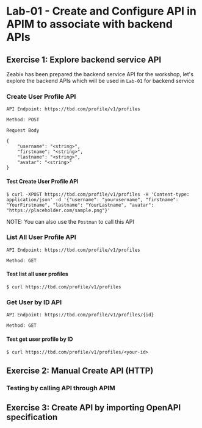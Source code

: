 # Lab-01 - Create and Configure API in APIM to associate with backend APIs


## Exercise 1: Explore backend service API
Zeabix has been prepared the backend service API for the workshop, let's explore the backend APIs which will be used in `Lab-01` for backend service

### Create User Profile API
`API Endpoint: https://tbd.com/profile/v1/profiles`

`Method: POST`

`Request Body`
```
{
    "username": "<string>",
    "firstname": "<string>",
    "lastname": "<string>",
    "avatar": "<string>"
}
```

#### Test Create User Profile API
`$ curl -XPOST https://tbd.com/profile/v1/profiles -H 'Content-type: application/json' -d '{"username": "yourusername", "firstname": "YourFirstname", "lastname": "YourLastname", "avatar": "https://placeholder.com/sample.png"}'`

NOTE: You can also use the `Postman` to call this API

### List All User Profile API
`API Endpoint: https://tbd.com/profile/v1/profiles`

`Method: GET`

#### Test list all user profiles
`$ curl https://tbd.com/profile/v1/profiles`


### Get User by ID API
`API Endpoint: https://tbd.com/profile/v1/profiles/{id}`

`Method: GET`

#### Test get user profile by ID
`$ curl https://tbd.com/profile/v1/profiles/<your-id>`

## Exercise 2: Manual Create API (HTTP)



### Testing by calling API through APIM


## Exercise 3: Create API by importing OpenAPI specification